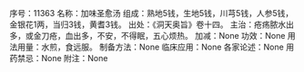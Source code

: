 序号：11363
名称：加味圣愈汤
组成：熟地5钱，生地5钱，川芎5钱，人参5钱，金银花1两，当归3钱，黄耆3钱。
出处：《洞天奥旨》卷十四。
主治：疮疡脓水出多，或金刀疮，血出多，不安，不得眠，五心烦热。
加减：None
功效：None
用法用量：水煎，食远服。
制备方法：None
临床应用：None
各家论述：None
用药禁忌：None
附注：None
